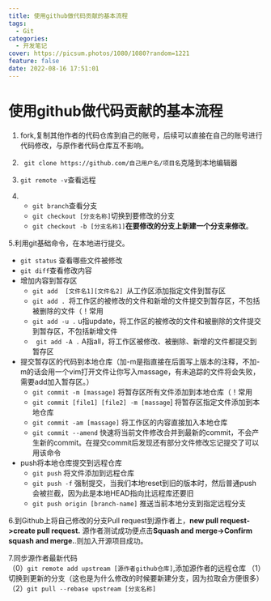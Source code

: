 ```yaml
---
title: 使用github做代码贡献的基本流程
tags:
  - Git
categories:
  - 开发笔记
cover: https://picsum.photos/1080/1080?random=1221
feature: false
date: 2022-08-16 17:51:01
---
```

# 使用github做代码贡献的基本流程
1. fork,复制其他作者的代码仓库到自己的账号，后续可以直接在自己的账号进行代码修改，与原作者代码仓库互不影响。


2. ` git clone https://github.com/自己用户名/项目名`克隆到本地编辑器
3. `git remote -v`查看远程
4.
    - `git branch`查看分支
    -  `git checkout [分支名称]`切换到要修改的分支
    -  `git checkout -b [分支名称1]`**在要修改的分支上新建一个分支来修改**。
    
5.利用git基础命令，在本地进行提交。<br>
- `git status` 查看哪些文件被修改<br>
- `git diff`查看修改内容<br>
-  增加内容到暂存区
    -  `git add  [文件名1][文件名2] `从工作区添加指定文件到暂存区
    -  `git add . `将工作区的被修改的文件和新增的文件提交到暂存区，不包括被删除的文件（！常用
    -  `git add -u .` u指update，将工作区的被修改的文件和被删除的文件提交到暂存区，不包括新增文件
    -  ` git add -A .` A指all，将工作区被修改、被删除、新增的文件都提交到暂存区
- 提交暂存区的代码到本地仓库（加-m是指直接在后面写上版本的注释，不加-m的话会用一个vim打开文件让你写入massage，有未追踪的文件将会失败，需要add加入暂存区。）
    -  `git commit -m [massage]` 将暂存区所有文件添加到本地仓库（！常用
    - `git commit [file1] [file2] -m [massage`] 将暂存区指定文件添加到本地仓库
    - `git commit -am [massage]` 将工作区的内容直接加入本地仓库
    - `git commit --amend` 快速将当前文件修改合并到最新的commit，不会产生新的commit。在提交commit后发现还有部分文件修改忘记提交了可以用该命令
-  push将本地仓库提交到远程仓库
    -  `git push` 将文件添加到远程仓库
    -  `git push -f` 强制提交，当我们本地reset到旧的版本时，然后普通push会被拦截，因为此是本地HEAD指向比远程库还要旧
    -  `git push origin [branch-name]` 推送当前本地分支到指定远程分支
 
 6.到Github上将自己修改的分支Pull request到源作者上，**new pull request->create pull request.**
 源作者测试成功便点击**Squash and merge->Confirm squash and merge.**.则加入开源项目成功。


 7.同步源作者最新代码<br>
     （0）`git remote add upstream [源作者github仓库]`,添加源作者的远程仓库
     （1）切换到更新的分支（这也是为什么修改的时候要新建分支，因为拉取会方便很多）
     （2）`git pull --rebase upstream [分支名称]`
     



